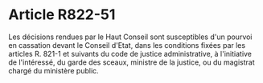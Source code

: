 # Article R822-51

Les décisions rendues par le Haut Conseil sont susceptibles d'un pourvoi en cassation devant le Conseil d'Etat, dans les conditions fixées par les articles R. 821-1 et suivants du code de justice administrative, à l'initiative de l'intéressé, du garde des sceaux, ministre de la justice, ou du magistrat chargé du ministère public.
